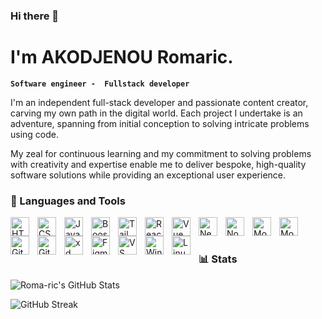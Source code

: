 ### Hi there 👋

# I'm AKODJENOU Romaric.

<!-- <img src="nodejs.png" alt="Header"> -->

**`Software engineer -  Fullstack developer `**

<p>
  I'm an independent full-stack developer and passionate content creator, carving my own path in the digital world. Each project I undertake is an adventure, spanning from initial conception to solving intricate problems using code.

  My zeal for continuous learning and my commitment to solving problems with creativity and expertise enable me to deliver bespoke, high-quality software solutions while providing an exceptional user experience.
</p>

### 🧰 Languages and Tools

<img align="left" alt="HTML" width="30px" style="padding-right:10px;" src="https://cdn.jsdelivr.net/gh/devicons/devicon/icons/html5/html5-plain.svg" />

<img align="left" alt="CSS" width="30px" style="padding-right:10px;" src="https://cdn.jsdelivr.net/gh/devicons/devicon/icons/css3/css3-plain.svg" />

<img align="left" alt="JavaScript" width="30px" style="padding-right:10px;" src="https://cdn.jsdelivr.net/gh/devicons/devicon/icons/javascript/javascript-plain.svg" />

<img align="left" alt="Boostrap" width="30px" style="padding-right:10px;" src="https://cdn.jsdelivr.net/gh/devicons/devicon/icons/bootstrap/bootstrap-original.svg" />

<img align="left" alt="TailwindCSS" width="30px" style="padding-right:10px;" src="https://cdn.jsdelivr.net/gh/devicons/devicon/icons/tailwindcss/tailwindcss" />

<img align="left" alt="React" width="30px" style="padding-right:10px;" src="https://cdn.jsdelivr.net/gh/devicons/devicon/icons/react/react-original.svg" />

<img align="left" alt="Vue" width="30px" style="padding-right:10px;" src="https://cdn.jsdelivr.net/gh/devicons/devicon/icons/vuejs/vuejs-original.svg" />

<img align="left" alt="Next" width="30px" style="padding-right:10px;" src="https://cdn.jsdelivr.net/gh/devicons/devicon/icons/nextjs/nextjs-original.svg" />

<img align="left" alt="NodeJS" width="30px" style="padding-right:10px;" src="https://cdn.jsdelivr.net/gh/devicons/devicon/icons/nodejs/nodejs-original.svg" />

<img align="left" alt="Mongo DB" width="30px" style="padding-right:10px;"   src="https://cdn.jsdelivr.net/gh/devicons/devicon/icons/mongodb/mongodb-original.svg" />  

<img align="left" alt="Mongo DB" width="30px" style="padding-right:10px;"   src="https://cdn.jsdelivr.net/gh/devicons/devicon/icons/mysql/mysql-original.svg" /> 

<img align="left" alt="GitHub" width="30px" style="padding-right:10px;" src="https://cdn.jsdelivr.net/gh/devicons/devicon/icons/github/github-original.svg" />  

<img align="left" alt="GitHub" width="30px" style="padding-right:10px;" src="https://cdn.jsdelivr.net/gh/devicons/devicon/icons/git/git-original.svg" />  

<img align="left" alt="xd" width="30px" style="padding-right:10px;" src="https://cdn.jsdelivr.net/gh/devicons/devicon/icons/photoshop/photoshop-plain.svg" />  

<img align="left" alt="Figma" width="30px" style="padding-right:10px;"  src="https://cdn.jsdelivr.net/gh/devicons/devicon/icons/figma/figma-original.svg" />  

<img align="left" alt="VS code" width="30px" style="padding-right:10px;"  src="https://cdn.jsdelivr.net/gh/devicons/devicon/icons/vscode/vscode-original.svg" />  

<img align="left" alt="Windows" width="30px" style="padding-right:10px;"   src="https://cdn.jsdelivr.net/gh/devicons/devicon/icons/windows8/windows8-original.svg" />  

<img align="left" alt="Linux" width="30px" style="padding-right:10px;"   src="https://cdn.jsdelivr.net/gh/devicons/devicon/icons/linux/linux-original.svg" />  
<br />


#

### 📊 Stats

![Roma-ric's GitHub Stats](https://github-readme-stats.vercel.app/api?username=Roma-ric&show_icons=true&theme=gruvbox)


![GitHub Streak](https://streak-stats.demolab.com?user=Roma-ric&theme=gruvbox&border_radius=4.5)


<!--
**Roma-ric/Roma-ric** is a ✨ _special_ ✨ repository because its `README.md` (this file) appears on your GitHub profile.

Here are some ideas to get you started:

- 🔭 I’m currently working on ...
- 🌱 I’m currently learning ...
- 👯 I’m looking to collaborate on ...
- 🤔 I’m looking for help with ...
- 💬 Ask me about ...
- 📫 How to reach me: ...
- 😄 Pronouns: ...
- ⚡ Fun fact: ...
-->
